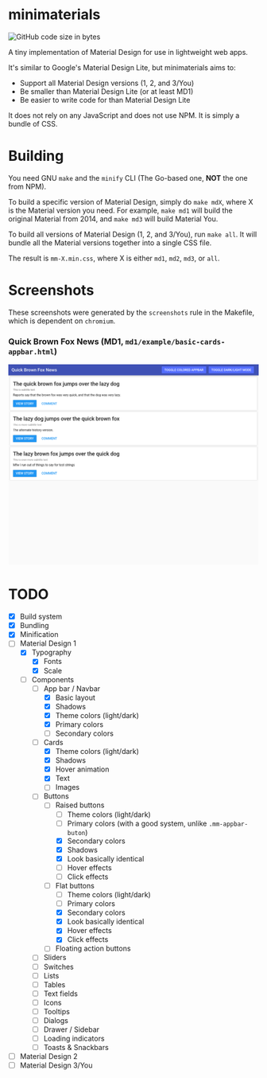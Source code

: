 # minimaterials
![GitHub code size in bytes](https://img.shields.io/github/languages/code-size/winksplorer/minimaterials)

A tiny implementation of Material Design for use in lightweight web apps.

It's similar to Google's Material Design Lite, but minimaterials aims to:
- Support all Material Design versions (1, 2, and 3/You)
- Be smaller than Material Design Lite (or at least MD1)
- Be easier to write code for than Material Design Lite

It does not rely on any JavaScript and does not use NPM. It is simply a bundle of CSS.

# Building

You need GNU `make` and the `minify` CLI (The Go-based one, **NOT** the one from NPM).

To build a specific version of Material Design, simply do `make mdX`, where X is the Material version you need. For example, `make md1` will build the original Material from 2014, and `make md3` will build Material You.

To build all versions of Material Design (1, 2, and 3/You), run `make all`. It will bundle all the Material versions together into a single CSS file.

The result is `mm-X.min.css`, where X is either `md1`, `md2`, `md3`, or `all`.

# Screenshots

These screenshots were generated by the `screenshots` rule in the Makefile, which is dependent on `chromium`.

### Quick Brown Fox News (MD1, `md1/example/basic-cards-appbar.html`)

<img src="doc/images/basic-cards-appbar.png" width="750" alt="Quick Brown Fox News (MD1)">

# TODO

- [X] Build system
- [X] Bundling
- [X] Minification
- [ ] Material Design 1
    - [X] Typography
        - [X] Fonts
        - [X] Scale
    - [ ] Components
        - [ ] App bar / Navbar
            - [X] Basic layout
            - [X] Shadows
            - [X] Theme colors (light/dark)
            - [X] Primary colors
            - [ ] Secondary colors
        - [ ] Cards
            - [X] Theme colors (light/dark)
            - [X] Shadows
            - [X] Hover animation
            - [X] Text
            - [ ] Images
        - [ ] Buttons
            - [ ] Raised buttons
                - [ ] Theme colors (light/dark)
                - [ ] Primary colors (with a good system, unlike `.mm-appbar-buton`)
                - [X] Secondary colors
                - [X] Shadows
                - [X] Look basically identical
                - [ ] Hover effects
                - [ ] Click effects
            - [ ] Flat buttons
                - [ ] Theme colors (light/dark)
                - [ ] Primary colors
                - [X] Secondary colors
                - [X] Look basically identical
                - [X] Hover effects
                - [X] Click effects
            - [ ] Floating action buttons
        - [ ] Sliders
        - [ ] Switches
        - [ ] Lists
        - [ ] Tables
        - [ ] Text fields
        - [ ] Icons
        - [ ] Tooltips
        - [ ] Dialogs
        - [ ] Drawer / Sidebar
        - [ ] Loading indicators
        - [ ] Toasts & Snackbars
- [ ] Material Design 2
- [ ] Material Design 3/You
